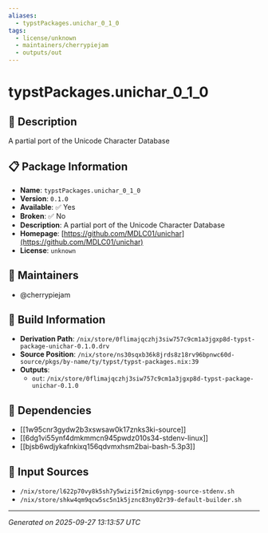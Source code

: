 ```yaml
---
aliases:
  - typstPackages.unichar_0_1_0
tags:
  - license/unknown
  - maintainers/cherrypiejam
  - outputs/out
---
```


# typstPackages.unichar_0_1_0

## 📝 Description

A partial port of the Unicode Character Database

## 📋 Package Information

- **Name**: `typstPackages.unichar_0_1_0`
- **Version**: `0.1.0`
- **Available**: ✅ Yes
- **Broken**: ✅ No
- **Description**: A partial port of the Unicode Character Database
- **Homepage**: [https://github.com/MDLC01/unichar](https://github.com/MDLC01/unichar)
- **License**: `unknown`
## 👥 Maintainers

- @cherrypiejam


## 🔧 Build Information

- **Derivation Path**: `/nix/store/0flimajqczhj3siw757c9cm1a3jgxp8d-typst-package-unichar-0.1.0.drv`
- **Source Position**: `/nix/store/ns30sqxb36k8jrds8z18rv96bpnwc60d-source/pkgs/by-name/ty/typst/typst-packages.nix:39`
- **Outputs**:
  - `out`:  `/nix/store/0flimajqczhj3siw757c9cm1a3jgxp8d-typst-package-unichar-0.1.0`

## 🔗 Dependencies

- [[1w95cnr3gydw2b3xswsaw0k17znks3ki-source]]
- [[6dg1vi55ynf4dmkmmcn945pwdz010s34-stdenv-linux]]
- [[bjsb6wdjykafnkixq156qdvmxhsm2bai-bash-5.3p3]]

## 📁 Input Sources

- `/nix/store/l622p70vy8k5sh7y5wizi5f2mic6ynpg-source-stdenv.sh`
- `/nix/store/shkw4qm9qcw5sc5n1k5jznc83ny02r39-default-builder.sh`

---
*Generated on 2025-09-27 13:13:57 UTC*

